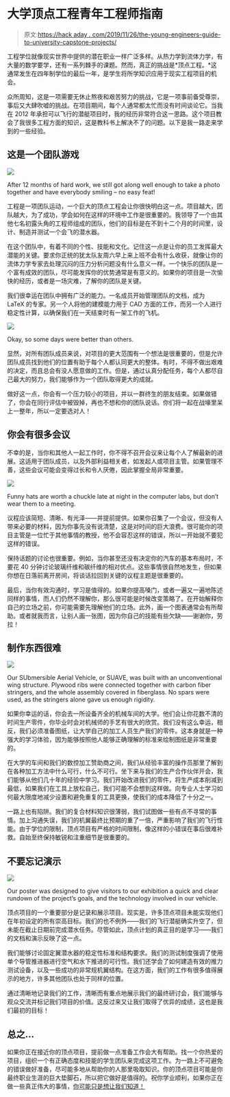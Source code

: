 # 大学顶点工程青年工程师指南

> 原文:[https://hack aday . com/2019/11/26/the-young-engineers-guide-to-university-capstone-projects/](https://hackaday.com/2019/11/26/the-young-engineers-guide-to-university-capstone-projects/)

工程学位就像现实世界中提供的潜在职业一样广泛多样。从热力学到流体力学，有大量的数学要学，还有一系列棘手的课题。然而，真正的挑战是*顶点工程。*这通常发生在四年制学位的最后一年，是学生将所学知识应用于现实工程项目的机会。

众所周知，这是一项需要无休止熬夜和艰苦努力的挑战，它是一项事前备受尊崇，事后又大肆吹嘘的挑战。在项目期间，每个人通常都太忙而没有时间谈论它。当我在 2012 年承担可以飞行的潜艇项目时，我的经历非常符合这一思路。这个项目教会了我很多工程方面的知识，这是教科书上解决不了的问题。以下是我一路走来学到的一些经验。

## 这是一个团队游戏

![](../Images/613aefb3a86fabc595652700eeda5cc8.png)

After 12 months of hard work, we still got along well enough to take a photo together and have everybody smiling – no easy feat!

工程是一项团队运动，一个巨大的顶点工程会让你很快明白这一点。项目越大，团队越大，为了成功，学会如何在这样的环境中工作是很重要的。我领导了一个由其他七名初露头角的工程师组成的团队，他们的目标是在不到十二个月的时间里，设计、制造并测试一个会飞的潜水器。

在这个团队中，有着不同的个性、技能和文化。记住这一点是让你的员工发挥最大潜能的关键。要求你正统的犹太队友周六早上来上班不会有什么收获，就像让你的流体力学专家去处理沉闷的压力分析问题没有什么意义一样。一个快乐的团队是一个富有成效的团队，尽可能发挥你的优势通常是有意义的。如果你的项目是一次愉快的经历，或者是一场灾难，了解你的团队是关键。

我们很幸运在团队中拥有广泛的能力。一名成员开始管理团队的文档，成为 LaTeX 的专家。另一个人将他的建模能力用于 CAD 方面的工作，而另一个人进行稳定性计算，以确保我们在一天结束时有一架工作的飞机。

![](../Images/2f9a4b9c6a6573c9bb49533664826882.png)

Okay, so some days were better than others.

显然，对所有团队成员来说，对项目的更大范围有一个想法是很重要的，但是允许团队成员找到他们的位置有助于每个人都认同更大的整体。有时，不得不做出艰难的决定，而且总会有没人愿意做的工作。但是，通过认真分配任务，每个人都尽自己最大的努力，我们能够作为一个团队取得更大的成就。

做好这一点，你会有一个压力较小的项目，并以一群终生的朋友结束。如果做错了，你会在同行评估中被毁掉，再也不想和你的团队说话。你们将一起在战壕里呆上一整年，所以一定要选对人！

## 你会有很多会议

不幸的是，当你和其他人一起工作时，你不得不召开会议来让每个人了解最新的进展。这适用于团队成员，以及外部利益相关者，如发起人或项目主管。如果管理不善，这些会议可能会变得过长和令人厌倦，因此掌握全局非常重要。

![](../Images/6fdbfc5cdb321da06d59b53bc17c6286.png)

Funny hats are worth a chuckle late at night in the computer labs, but don’t wear them to a meeting.

议程应该简短、清晰、有光泽——并提前提供。如果你召集了一个会议，但没有人带来必要的材料，因为你事先没有说清楚，这是对时间的巨大浪费。很可能你的项目主管是一位忙于其他事情的教授，他不会容忍这样的错误，所以一开始就不要犯这样的错误。

保持话题的讨论也很重要。例如，当你甚至还没有决定你的汽车的基本布局时，不要花 40 分钟讨论玻璃纤维和碳纤维的相对优点。这些事情很自然地发生，但如果你想在日落前离开房间，将谈话拉回到关键的议程主题是很重要的。

最后，当你有效沟通时，学习是值得的。如果你提高嗓门，或者一遍又一遍地陈述同样的事情，而人们仍然不理解你，那么很可能是时候改变策略了。在开始解释你自己的立场之前，你可能需要先理解他们的立场。此外，画一个图表通常会有所帮助。或者就我而言，让别人画一张图，因为你自己的技能有些欠缺——谢谢你，劳拉！

## 制作东西很难

![](../Images/89b4e0a6a2b9b3fd1010d10c6f0b1600.png)

Our SUbmersible Aerial Vehicle, or SUAVE, was built with an unconventional wing structure. Plywood ribs were connected together with carbon fiber stringers, and the whole assembly covered in fiberglass. No spars were used, as the stringers alone gave us enough rigidity.

如果你幸运的话，你会去一所设备齐全的机械车间的大学。他们会让你花数不清的时间生产零件，你毕业时会对机械师的手艺有很大的欣赏。我们没有这么幸运，相反，我们必须准备图纸，让大学自己的加工人员生产我们的零件。这本身就是一种强大的学习体验，因为能够按照他人能够正确理解的标准来绘制图纸是非常重要的。

在大学的车间和我们的数控加工赞助商之间，我们从经验丰富的操作员那里了解到在各种加工方法中什么可行，什么不可行。坐下来与我们的生产合作伙伴开会，我们能够从他们几十年的经验中学习。我们开始改进我们的零件，将生产成本削减到最低，如果我们在工具上放松自己，我们可能不会想到这样做。向专业人士学习如何最大限度地减少设置和避免重复的工具更换，使我们的成本降低了十分之一。

一路上也有陷阱。我们的复合材料知识很薄弱，我们试图做一些有点不寻常的事情。加上沟通失误，我们的机翼最终比预期的重了一倍，严重影响了我们的飞行性能。由于学位的限制，顶点项目有严格的时间限制，像这样的小错误在事后很难补救。自始至终保持敏锐和注重细节是很重要的。

## 不要忘记演示

![](../Images/21a22be2b275b7217744a363d422605c.png)

Our poster was designed to give visitors to our exhibition a quick and clear rundown of the project’s goals, and the technology involved in our vehicle.

顶点项目的一个重要部分是记录和展示项目。现实是，许多顶点项目未能实现他们在年初设定的所有崇高目标。我们的也不例外——我们的飞行潜艇确实升空了，但未能在截止日期前完成潜水任务。尽管如此，顶点计划的真正目的是学习——我们的文档和演示反映了这一点。

我们能够讨论固定翼潜水器的稳定性标准和结构要求。我们的测试制度强调了使用单个导管推进器进行空气和水下推进的可行性。我们还学会了如何建造有效的推力测试设备，以及一些成功的非常规机翼结构。在这方面，我们的工作有很多值得展示的地方，许多其他团队也处于同样的位置。

通过清晰地记录我们的工作，清晰而有重点地展示我们的最终研讨会，我们能够与观众交流并标记我们项目的价值。这反过来又让我们取得了优异的成绩，这也是我们最初的目标！

## 总之…

如果你正在接近你的顶点项目，提前做一点准备工作会大有帮助。找一个你热爱的项目，组织一个有正确态度和技能的学生团队来完成这项工作。为一路上不可避免的错误做好准备，尽可能多地从帮助你的人那里吸取知识。你的顶点项目可能是你最终职业生涯的巨大垫脚石，所以把它做好是值得的。祝你学业顺利，如果你正在做一些真正伟大的事情，[你可能只是想让我们知道！](http://hackaday.com/submit-a-tip)